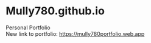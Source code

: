 # Mully780.github.io
Personal Portfolio <br>
New link to portfolio: <a>https://mully780portfolio.web.app</a>
